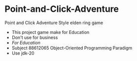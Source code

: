 # Point-and-Click-Adventure
Point and Click Adventure Style elden ring game
- This project game make for Education 
- Don't use for business
- *For Education*
- Subject 88612065 Object-Oriented Programming Paradigm
- Use jdk-20
